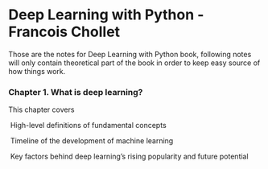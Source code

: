 # Deep Learning with Python - Francois Chollet

Those are the notes for Deep Learning with Python book, following notes will only contain theoretical part of the book in order to keep easy source of how things work.

### Chapter 1. What is deep learning? 

This chapter covers 

​	High-level definitions of fundamental concepts 

​	Timeline of the development of machine learning 

​	Key factors behind deep learning’s rising popularity and future potential



